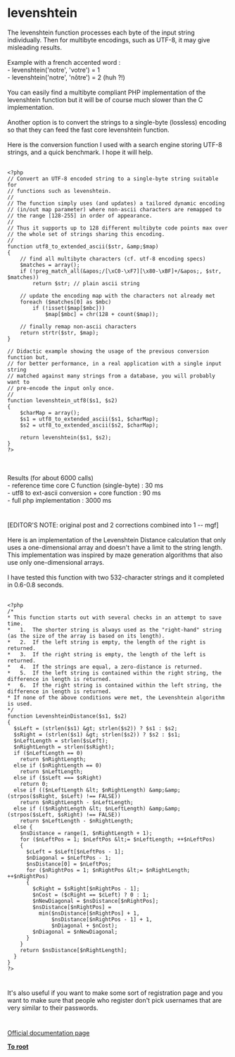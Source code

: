 # levenshtein



The levenshtein function processes each byte of the input string individually. Then for multibyte encodings, such as UTF-8, it may give misleading results.<br><br>Example with a french accented word :<br>- levenshtein(&apos;notre&apos;, &apos;votre&apos;) = 1<br>- levenshtein(&apos;notre&apos;, &apos;n&#xF4;tre&apos;) = 2 (huh ?!)<br><br>You can easily find a multibyte compliant PHP implementation of the levenshtein function but it will be of course much slower than the C implementation.<br><br>Another option is to convert the strings to a single-byte (lossless) encoding so that they can feed the fast core levenshtein function.<br><br>Here is the conversion function I used with a search engine storing UTF-8 strings, and a quick benchmark. I hope it will help.<br><br>

```
<?php
// Convert an UTF-8 encoded string to a single-byte string suitable for
// functions such as levenshtein.
// 
// The function simply uses (and updates) a tailored dynamic encoding
// (in/out map parameter) where non-ascii characters are remapped to
// the range [128-255] in order of appearance.
//
// Thus it supports up to 128 different multibyte code points max over
// the whole set of strings sharing this encoding.
//
function utf8_to_extended_ascii($str, &amp;$map)
{
    // find all multibyte characters (cf. utf-8 encoding specs)
    $matches = array();
    if (!preg_match_all(&apos;/[\xC0-\xF7][\x80-\xBF]+/&apos;, $str, $matches))
        return $str; // plain ascii string
    
    // update the encoding map with the characters not already met
    foreach ($matches[0] as $mbc)
        if (!isset($map[$mbc]))
            $map[$mbc] = chr(128 + count($map));
    
    // finally remap non-ascii characters
    return strtr($str, $map);
}

// Didactic example showing the usage of the previous conversion function but,
// for better performance, in a real application with a single input string
// matched against many strings from a database, you will probably want to
// pre-encode the input only once.
//
function levenshtein_utf8($s1, $s2)
{
    $charMap = array();
    $s1 = utf8_to_extended_ascii($s1, $charMap);
    $s2 = utf8_to_extended_ascii($s2, $charMap);
    
    return levenshtein($s1, $s2);
}
?>
```
<br><br>Results (for about 6000 calls)<br>- reference time core C function (single-byte) : 30 ms<br>- utf8 to ext-ascii conversion + core function : 90 ms<br>- full php implementation : 3000 ms  

#

[EDITOR&apos;S NOTE: original post and 2 corrections combined into 1 -- mgf]<br><br>Here is an implementation of the Levenshtein Distance calculation that only uses a one-dimensional array and doesn&apos;t have a limit to the string length. This implementation was inspired by maze generation algorithms that also use only one-dimensional arrays.<br><br>I have tested this function with two 532-character strings and it completed in 0.6-0.8 seconds. <br><br>

```
<?php
/*
* This function starts out with several checks in an attempt to save time.
*   1.  The shorter string is always used as the "right-hand" string (as the size of the array is based on its length).  
*   2.  If the left string is empty, the length of the right is returned.
*   3.  If the right string is empty, the length of the left is returned.
*   4.  If the strings are equal, a zero-distance is returned.
*   5.  If the left string is contained within the right string, the difference in length is returned.
*   6.  If the right string is contained within the left string, the difference in length is returned.
* If none of the above conditions were met, the Levenshtein algorithm is used.
*/
function LevenshteinDistance($s1, $s2)
{
  $sLeft = (strlen($s1) &gt; strlen($s2)) ? $s1 : $s2;
  $sRight = (strlen($s1) &gt; strlen($s2)) ? $s2 : $s1;
  $nLeftLength = strlen($sLeft);
  $nRightLength = strlen($sRight);
  if ($nLeftLength == 0)
    return $nRightLength;
  else if ($nRightLength == 0)
    return $nLeftLength;
  else if ($sLeft === $sRight)
    return 0;
  else if (($nLeftLength &lt; $nRightLength) &amp;&amp; (strpos($sRight, $sLeft) !== FALSE))
    return $nRightLength - $nLeftLength;
  else if (($nRightLength &lt; $nLeftLength) &amp;&amp; (strpos($sLeft, $sRight) !== FALSE))
    return $nLeftLength - $nRightLength;
  else {
    $nsDistance = range(1, $nRightLength + 1);
    for ($nLeftPos = 1; $nLeftPos &lt;= $nLeftLength; ++$nLeftPos)
    {
      $cLeft = $sLeft[$nLeftPos - 1];
      $nDiagonal = $nLeftPos - 1;
      $nsDistance[0] = $nLeftPos;
      for ($nRightPos = 1; $nRightPos &lt;= $nRightLength; ++$nRightPos)
      {
        $cRight = $sRight[$nRightPos - 1];
        $nCost = ($cRight == $cLeft) ? 0 : 1;
        $nNewDiagonal = $nsDistance[$nRightPos];
        $nsDistance[$nRightPos] = 
          min($nsDistance[$nRightPos] + 1, 
              $nsDistance[$nRightPos - 1] + 1, 
              $nDiagonal + $nCost);
        $nDiagonal = $nNewDiagonal;
      }
    }
    return $nsDistance[$nRightLength];
  }
}
?>
```
  

#

It&apos;s also useful if you want to make some sort of registration page and you want to make sure that people who register don&apos;t pick usernames that are very similar to their passwords.  

#

[Official documentation page](https://www.php.net/manual/en/function.levenshtein.php)

**[To root](/README.md)**